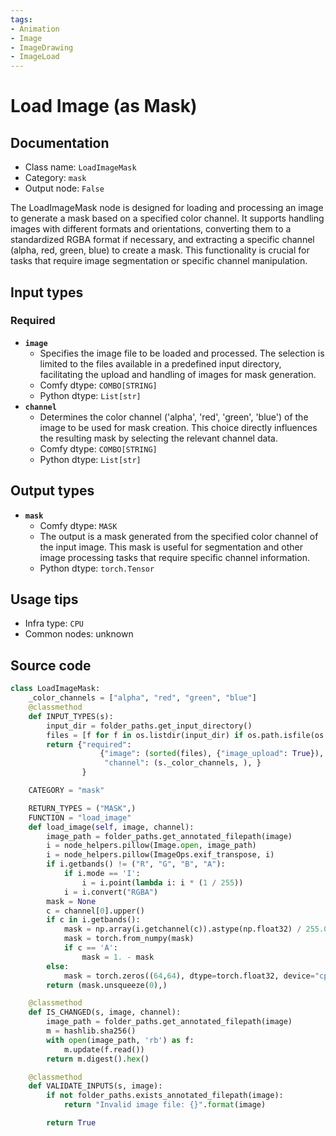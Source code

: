 ```yaml
---
tags:
- Animation
- Image
- ImageDrawing
- ImageLoad
---
```


# Load Image (as Mask)
## Documentation
- Class name: `LoadImageMask`
- Category: `mask`
- Output node: `False`

The LoadImageMask node is designed for loading and processing an image to generate a mask based on a specified color channel. It supports handling images with different formats and orientations, converting them to a standardized RGBA format if necessary, and extracting a specific channel (alpha, red, green, blue) to create a mask. This functionality is crucial for tasks that require image segmentation or specific channel manipulation.
## Input types
### Required
- **`image`**
    - Specifies the image file to be loaded and processed. The selection is limited to the files available in a predefined input directory, facilitating the upload and handling of images for mask generation.
    - Comfy dtype: `COMBO[STRING]`
    - Python dtype: `List[str]`
- **`channel`**
    - Determines the color channel ('alpha', 'red', 'green', 'blue') of the image to be used for mask creation. This choice directly influences the resulting mask by selecting the relevant channel data.
    - Comfy dtype: `COMBO[STRING]`
    - Python dtype: `List[str]`
## Output types
- **`mask`**
    - Comfy dtype: `MASK`
    - The output is a mask generated from the specified color channel of the input image. This mask is useful for segmentation and other image processing tasks that require specific channel information.
    - Python dtype: `torch.Tensor`
## Usage tips
- Infra type: `CPU`
- Common nodes: unknown


## Source code
```python
class LoadImageMask:
    _color_channels = ["alpha", "red", "green", "blue"]
    @classmethod
    def INPUT_TYPES(s):
        input_dir = folder_paths.get_input_directory()
        files = [f for f in os.listdir(input_dir) if os.path.isfile(os.path.join(input_dir, f))]
        return {"required":
                    {"image": (sorted(files), {"image_upload": True}),
                     "channel": (s._color_channels, ), }
                }

    CATEGORY = "mask"

    RETURN_TYPES = ("MASK",)
    FUNCTION = "load_image"
    def load_image(self, image, channel):
        image_path = folder_paths.get_annotated_filepath(image)
        i = node_helpers.pillow(Image.open, image_path)
        i = node_helpers.pillow(ImageOps.exif_transpose, i)
        if i.getbands() != ("R", "G", "B", "A"):
            if i.mode == 'I':
                i = i.point(lambda i: i * (1 / 255))
            i = i.convert("RGBA")
        mask = None
        c = channel[0].upper()
        if c in i.getbands():
            mask = np.array(i.getchannel(c)).astype(np.float32) / 255.0
            mask = torch.from_numpy(mask)
            if c == 'A':
                mask = 1. - mask
        else:
            mask = torch.zeros((64,64), dtype=torch.float32, device="cpu")
        return (mask.unsqueeze(0),)

    @classmethod
    def IS_CHANGED(s, image, channel):
        image_path = folder_paths.get_annotated_filepath(image)
        m = hashlib.sha256()
        with open(image_path, 'rb') as f:
            m.update(f.read())
        return m.digest().hex()

    @classmethod
    def VALIDATE_INPUTS(s, image):
        if not folder_paths.exists_annotated_filepath(image):
            return "Invalid image file: {}".format(image)

        return True

```
